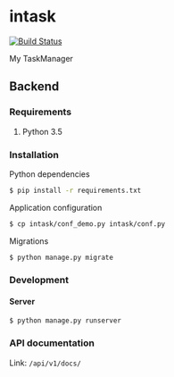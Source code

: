 # intask
[![Build Status](https://travis-ci.org/KirovVerst/intask.svg?branch=master)](https://travis-ci.org/KirovVerst/intask)

My TaskManager

## Backend
### Requirements
1. Python 3.5

### Installation
Python dependencies
```bash
$ pip install -r requirements.txt
```
Application configuration
```bash
$ cp intask/conf_demo.py intask/conf.py
```
Migrations
```bash
$ python manage.py migrate
```
### Development 
#### Server
```bash
$ python manage.py runserver
```
### API documentation
Link: `/api/v1/docs/`
